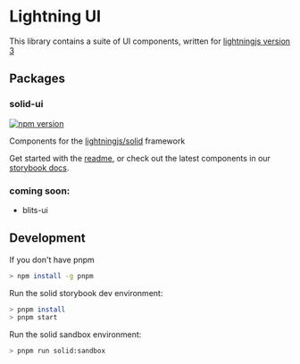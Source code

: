 <!--
  Copyright 2023 Comcast Cable Communications Management, LLC
  Licensed under the Apache License, Version 2.0 (the "License");
  you may not use this file except in compliance with the License.
  You may obtain a copy of the License at

  http://www.apache.org/licenses/LICENSE-2.0

  Unless required by applicable law or agreed to in writing, software
  distributed under the License is distributed on an "AS IS" BASIS,
  WITHOUT WARRANTIES OR CONDITIONS OF ANY KIND, either express or implied.
  See the License for the specific language governing permissions and
  limitations under the License.

  SPDX-License-Identifier: Apache-2.0
-->

# Lightning UI

This library contains a suite of UI components, written for [lightningjs version 3](https://github.com/lightning-js/renderer)

## Packages

### solid-ui

[![npm version](https://img.shields.io/npm/v/@lightningjs%2Fsolid-ui.svg?style=flat)](https://www.npmjs.com/package/@lightningjs/solid-ui)

Components for the [lightningjs/solid](https://github.com/lightning-js/solid) framework

Get started with the [readme](https://github.com/lightning-js/ui-components/blob/main/src/packages/solid/README.md), or check out the latest components in our [storybook docs](https://lightning-js.github.io/ui-components/).

### coming soon:

- blits-ui

## Development

If you don't have pnpm

```sh
> npm install -g pnpm
```

Run the solid storybook dev environment:

```sh
> pnpm install
> pnpm start
```

Run the solid sandbox environment:

```sh
> pnpm run solid:sandbox
```
